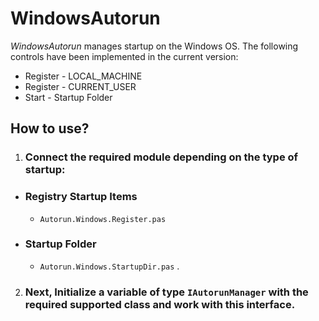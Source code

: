 # WindowsAutorun
_WindowsAutorun_ manages startup on the Windows OS. The following controls have been implemented in the current version:
- Register - LOCAL_MACHINE
- Register - CURRENT_USER
- Start - Startup Folder

## How to use?

1. ### Connect the required module depending on the type of startup: 

  - ### Registry Startup Items 
    - `Autorun.Windows.Register.pas` 
  - ### Startup Folder 
    - `Autorun.Windows.StartupDir.pas` .
      
2. ### Next, Initialize a variable of type `IAutorunManager` with the required supported class and work with this interface.
